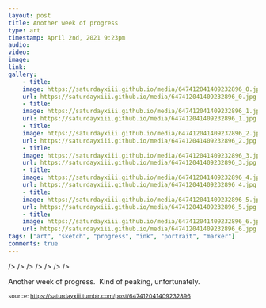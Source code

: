 ```yaml
---
layout: post
title: Another week of progress 
type: art
timestamp: April 2nd, 2021 9:23pm
audio: 
video: 
image: 
link: 
gallery:
	- title: 
	image: https://saturdayxiii.github.io/media/647412041409232896_0.jpg
	url: https://saturdayxiii.github.io/media/647412041409232896_0.jpg
	- title: 
	image: https://saturdayxiii.github.io/media/647412041409232896_1.jpg
	url: https://saturdayxiii.github.io/media/647412041409232896_1.jpg
	- title: 
	image: https://saturdayxiii.github.io/media/647412041409232896_2.jpg
	url: https://saturdayxiii.github.io/media/647412041409232896_2.jpg
	- title: 
	image: https://saturdayxiii.github.io/media/647412041409232896_3.jpg
	url: https://saturdayxiii.github.io/media/647412041409232896_3.jpg
	- title: 
	image: https://saturdayxiii.github.io/media/647412041409232896_4.jpg
	url: https://saturdayxiii.github.io/media/647412041409232896_4.jpg
	- title: 
	image: https://saturdayxiii.github.io/media/647412041409232896_5.jpg
	url: https://saturdayxiii.github.io/media/647412041409232896_5.jpg
	- title: 
	image: https://saturdayxiii.github.io/media/647412041409232896_6.jpg
	url: https://saturdayxiii.github.io/media/647412041409232896_6.jpg
tags: ["art", "sketch", "progress", "ink", "portrait", "marker"]
comments: true
---
```


 />
 />
 />
 />
 />
 />
 />
        
Another week of progress.  Kind of peaking, unfortunately.<br/>
 
  
<small>source: https://saturdayxiii.tumblr.com/post/647412041409232896</small>